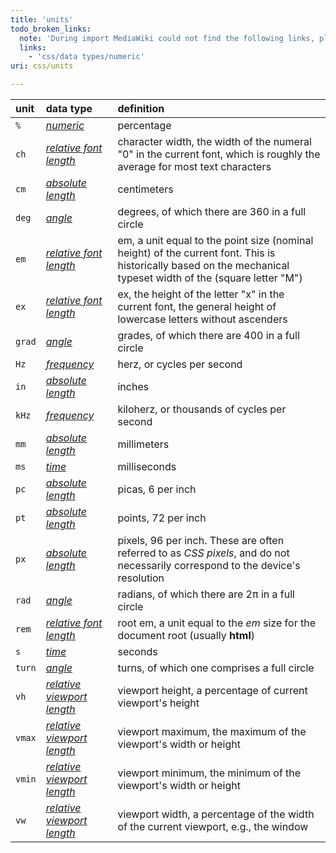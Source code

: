 ```yaml
---
title: 'units'
todo_broken_links:
  note: 'During import MediaWiki could not find the following links, please fix and adjust this list.'
  links:
    - 'css/data types/numeric'
uri: css/units

---
```

|unit|data type|definition|
|:---|:--------|:---------|
|`%`|*[numeric](/w/index.php?title=css/data_types/numeric&action=edit&redlink=1)*|percentage|
|`ch`|*[relative font length](/css/data_types/length#Relative_font_lengths)*|character width, the width of the numeral "0" in the current font, which is roughly the average for most text characters|
|`cm`|*[absolute length](/css/data_types/length#Absolute_lengths)*|centimeters|
|`deg`|*[angle](/css/data_types/angle)*|degrees, of which there are 360 in a full circle|
|`em`|*[relative font length](/css/data_types/length#Relative_font_lengths)*|em, a unit equal to the point size (nominal height) of the current font. This is historically based on the mechanical typeset width of the (square letter "M")|
|`ex`|*[relative font length](/css/data_types/length#Relative_font_lengths)*|ex, the height of the letter "x" in the current font, the general height of lowercase letters without ascenders|
|`grad`|*[angle](/css/data_types/angle)*|grades, of which there are 400 in a full circle|
|`Hz`|*[frequency](/css/data_types/frequency)*|herz, or cycles per second|
|`in`|*[absolute length](/css/data_types/length#Absolute_lengths)*|inches|
|`kHz`|*[frequency](/css/data_types/frequency)*|kiloherz, or thousands of cycles per second|
|`mm`|*[absolute length](/css/data_types/length#Absolute_lengths)*|millimeters|
|`ms`|*[time](/css/data_types/time)*|milliseconds|
|`pc`|*[absolute length](/css/data_types/length#Absolute_lengths)*|picas, 6 per inch|
|`pt`|*[absolute length](/css/data_types/length#Absolute_lengths)*|points, 72 per inch|
|`px`|*[absolute length](/css/data_types/length#Absolute_lengths)*|pixels, 96 per inch. These are often referred to as *CSS pixels*, and do not necessarily correspond to the device's resolution|
|`rad`|*[angle](/css/data_types/angle)*|radians, of which there are 2π in a full circle|
|`rem`|*[relative font length](/css/data_types/length#Relative_font_lengths)*|root em, a unit equal to the *em* size for the document root (usually **html**)|
|`s`|*[time](/css/data_types/time)*|seconds|
|`turn`|*[angle](/css/data_types/angle)*|turns, of which one comprises a full circle|
|`vh`|*[relative viewport length](/css/data_types/length#Relative_viewport_lengths)*|viewport height, a percentage of current viewport's height|
|`vmax`|*[relative viewport length](/css/data_types/length#Relative_viewport_lengths)*|viewport maximum, the maximum of the viewport's width or height|
|`vmin`|*[relative viewport length](/css/data_types/length#Relative_viewport_lengths)*|viewport minimum, the minimum of the viewport's width or height|
|`vw`|*[relative viewport length](/css/data_types/length#Relative_viewport_lengths)*|viewport width, a percentage of the width of the current viewport, e.g., the window|

